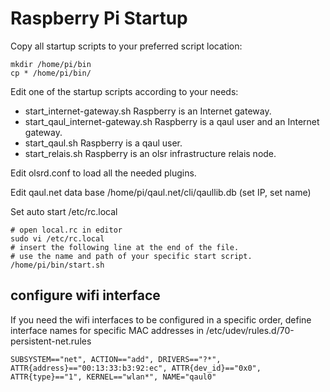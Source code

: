 Raspberry Pi Startup
====================

Copy all startup scripts to your preferred script location:

	mkdir /home/pi/bin
	cp * /home/pi/bin/


Edit one of the startup scripts according to your needs:

* start_internet-gateway.sh 
  Raspberry is an Internet gateway.
* start_qaul_internet-gateway.sh 
  Raspberry is a qaul user and an Internet gateway.
* start_qaul.sh 
  Raspberry is a qaul user.
* start_relais.sh 
  Raspberry is an olsr infrastructure relais node.

Edit olsrd.conf to load all the needed plugins.

Edit qaul.net data base /home/pi/qaul.net/cli/qaullib.db (set IP, set name)

Set auto start /etc/rc.local

    # open local.rc in editor
    sudo vi /etc/rc.local
    # insert the following line at the end of the file.
    # use the name and path of your specific start script.
    /home/pi/bin/start.sh


configure wifi interface
------------------------

If you need the wifi interfaces to be configured in a specific order, define interface 
names for specific MAC addresses in /etc/udev/rules.d/70-persistent-net.rules

    SUBSYSTEM=="net", ACTION=="add", DRIVERS=="?*", ATTR{address}=="00:13:33:b3:92:ec", ATTR{dev_id}=="0x0", ATTR{type}=="1", KERNEL=="wlan*", NAME="qaul0"

